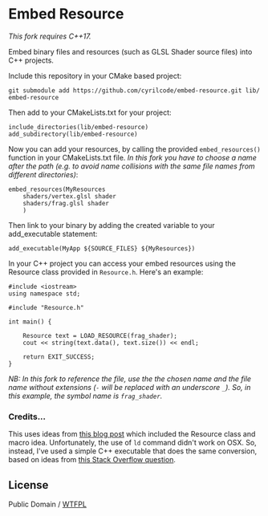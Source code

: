 # Embed Resource

*This fork requires C++17.*

Embed binary files and resources (such as GLSL Shader source files) into
C++ projects. 

Include this repository in your CMake based project:

    git submodule add https://github.com/cyrilcode/embed-resource.git lib/ embed-resource


Then add to your CMakeLists.txt for your project:

    include_directories(lib/embed-resource)
    add_subdirectory(lib/embed-resource)

Now you can add your resources, by calling the provided `embed_resources()` function in your CMakeLists.txt file. *In this fork you have to choose a name after the path (e.g. to avoid name collisions with the same file names from different directories)*: 

    embed_resources(MyResources 
        shaders/vertex.glsl shader
        shaders/frag.glsl shader
        )

Then link to your binary by adding the created variable to your add_executable statement:

    add_executable(MyApp ${SOURCE_FILES} ${MyResources})

In your C++ project you can access your embed resources using the Resource class
provided in `Resource.h`. Here's an example:

    #include <iostream>
    using namespace std;

    #include "Resource.h"

    int main() {

        Resource text = LOAD_RESOURCE(frag_shader);
        cout << string(text.data(), text.size()) << endl;

        return EXIT_SUCCESS;
    }

*NB: In this fork to reference the file, use the the chosen name and the file name without extensions (`-` will be replaced with an underscore `_`).
So, in this example, the symbol name is `frag_shader`.*

### Credits...

This uses ideas from
[this blog post](https://beesbuzz.biz/blog/e/2014/07/31-embedding_binary_resources_with_cmake_and_c11.php)
which included the Resource class and macro idea. Unfortunately, the use of `ld` command didn't work on OSX.
So, instead, I've used a simple C++ executable that does the same conversion, based on ideas from
[this Stack Overflow question](http://stackoverflow.com/questions/11813271/embed-resources-eg-shader-code-images-into-executable-library-with-cmake).

## License

Public Domain / [WTFPL](http://www.wtfpl.net/)
